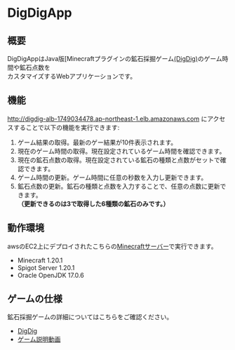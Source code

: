 # DigDigApp
## 概要
DigDigAppはJava版[Minecraftプラグインの鉱石採掘ゲーム[(DigDig)](https://github.com/tai442/DigDig.git)のゲーム時間や鉱石点数を  
カスタマイズするWebアプリケーションです。
## 機能
http://digdig-alb-1749034478.ap-northeast-1.elb.amazonaws.com にアクセスすることで以下の機能を実行できます:
1. ゲーム結果の取得。最新のゲー結果が10件表示されます。
2. 現在のゲーム時間の取得。現在設定されているゲーム時間を確認できます。
3. 現在の鉱石点数の取得。現在設定されている鉱石の種類と点数がセットで確認できます。
4. ゲーム時間の更新。ゲーム時間に任意の秒数を入力し更新できます。
5. 鉱石点数の更新。鉱石の種類と点数を入力することで、任意の点数に更新できます。  
   **（更新できるのは3で取得した6種類の鉱石のみです。）**
## 動作環境  
awsのEC2上にデプロイされたこちらの[Minecraftサーバー]()で実行できます。
- Minecraft 1.20.1
- Spigot Server 1.20.1
- Oracle OpenJDK 17.0.6
## ゲームの仕様 
鉱石採掘ゲームの詳細についてはこちらをご確認ください。
- [DigDig](https://github.com/tai442/DigDig.git)
- [ゲーム説明動画](https://youtu.be/WqAqVxleHys)
